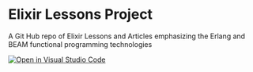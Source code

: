 # Elixir Lessons Project

A Git Hub repo of Elixir Lessons and Articles emphasizing the Erlang and BEAM functional programming technologies

[![Open in Visual Studio Code](https://open.vscode.dev/badges/open-in-vscode.svg)](https://open.vscode.dev/rwebaz/Elixir-Lessons-Project)
